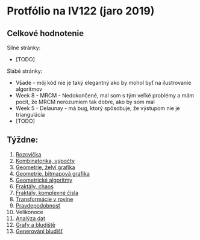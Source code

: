 # Protfólio na IV122 (jaro 2019)
## Celkové hodnotenie

Silné stránky:
* [TODO]

Slabé stránky:
* Všade - môj kód nie je taký elegantný ako by mohol byť na ilustrovanie algoritmov
* Week 8 - MRCM - Nedokončené, mal som s tým veľké problémy a mám pocit, 
že MRCM nerozumiem tak dobre, ako by som mal 
* Week 5 - Delaunay - má bug, ktorý spôsobuje, že výstupom nie je triangulácia
* [TODO]

## Týždne:
1. [Rozcvička](portfolio/w1.md)
2. [Kombinatorika, výpočty](portfolio/w2.md)
3. [Geometrie, želví grafika](portfolio/w3.md)
4. [Geometrie, bitmapová grafika](portfolio/w4.md)
5. [Geometrické algoritmy](portfolio/w5.md)
6. [Fraktály, chaos](portfolio/w6.md)
7. [Fraktály, komplexné čísla](portfolio/w7.md)
8. [Transformácie v rovine](portfolio/w8.md)
9. [Pravdepodobnosť](portfolio/w9.md)
10. Velikonoce
11. [Analýza dat](portfolio/w11.md)
12. [Grafy a bludiště](portfolio/w12.md)
13. [Generování bludišť](portfolio/w13.md)
